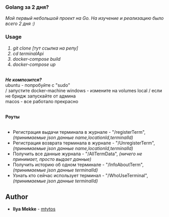 ### Golang за 2 дня? 
<em>Мой первый небольшой проект на Go. На изучение и реализацию было всего 2 дня :)</em><br>

### Usage<br><em>
  1. git clone [тут ссылка на репу]
  2. cd terminalApi
  3. docker-compose build<br>
  4. docker-compose up</em><br><br>

<b><em>Не композится?</b></em><br>
ubuntu - попробуйте с "sudo"<br> / запустите docker-machine
windows - измените на volumes local / если не бридж запускайте от админа<br>
macos - все работало прекрасно<br>
<br>

<b>Роуты</b><br><br>
- Регистрация выдачи терминала в журнале - "/registerTerm", <em>(принимаемые json данные name,locationId,terminalId)</em><br>
- Регистрация возврата терминала в журнале - "/UnregisterTerm", <em>(принимаемые json данные name,locationId,terminalId)</em><br>
- Получить все данные журнала - "/AllTermData", <em>(ничего не принимает, просто выдает данные)</em><br>
- Получить историю об одном терминале - "/InfoAboutTerm", <em>(принимаемые json данные terminalId)</em><br>
- Узнать кто сейчас использует терминал - "/WhoUseTerminal", <em>(принимаемые json данные terminalId)</em><br>


## Author
* **Ilya Mekke** - [mtytos](https://github.com/mtytos)

